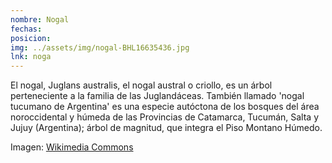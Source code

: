 ```yaml
---
nombre: Nogal
fechas:
posicion: 
img: ../assets/img/nogal-BHL16635436.jpg
lnk: noga
---
```


<p>El nogal, Juglans australis, el nogal austral o criollo, es un árbol perteneciente a la familia de las Juglandáceas. También llamado 'nogal tucumano de Argentina' es una especie autóctona de los bosques del área noroccidental y húmeda de las Provincias de Catamarca, Tucumán, Salta y Jujuy (Argentina); árbol de magnitud, que integra el Piso Montano Húmedo.</p>

<span>Imagen: <a href="https://upload.wikimedia.org/wikipedia/commons/3/3e/El_Jard%C3%ADn_bot%C3%A1nico_de_Buenos_Aires_%28Page_124%29_BHL16635436.jpg" target="blank_">Wikimedia Commons</a></span>